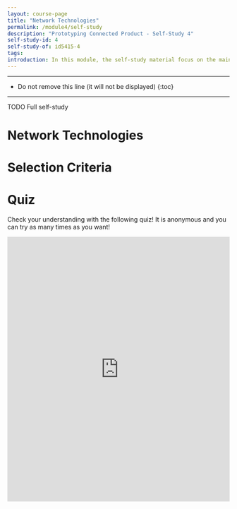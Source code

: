 ```yaml
---
layout: course-page
title: "Network Technologies"
permalink: /module4/self-study
description: "Prototyping Connected Product - Self-Study 4"
self-study-id: 4
self-study-of: id5415-4
tags:
introduction: In this module, the self-study material focus on the main network technologies allowing to transmit information from one device to another. While industry standards are quickly evolving, we will particularly look at selection criteria to make choices that fit what you are designing.
---
```


---

* Do not remove this line (it will not be displayed)
{:toc}

---

TODO Full self-study

# Network Technologies


# Selection Criteria


# Quiz

Check your understanding with the following quiz! It is anonymous and you can try as many times as you want!

<iframe width="640px" height= "600px" src= "https://forms.office.com/Pages/ResponsePage.aspx?id=TVJuCSlpMECM04q0LeCIe-EN8Fz6eUZIqbayPT_HeNhUOEg1TFFMRDMyVkVBSEExTDRCRlFNN1JKWi4u&embed=true" frameborder= "0" marginwidth= "0" marginheight= "0" style= "border: none; max-width:100%; max-height:100vh" allowfullscreen webkitallowfullscreen mozallowfullscreen msallowfullscreen> </iframe>